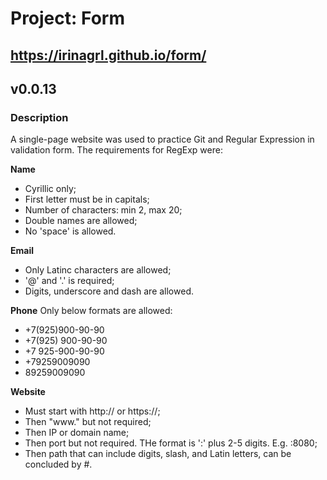 # Project: Form

## https://irinagrl.github.io/form/

## v0.0.13

### Description
A single-page website was used to practice Git and Regular Expression in validation form. The requirements for RegExp were:

**Name**
* Cyrillic only;
* First letter must be in capitals;
* Number of characters: min 2, max 20;
* Double names are allowed;
* No 'space' is allowed.

**Email**
* Only Latinc characters are allowed;
* '@' and '.' is required;
* Digits, underscore and dash are allowed.

**Phone**
Only below formats are allowed:
* +7(925)900-90-90
* +7(925) 900-90-90
* +7 925-900-90-90
* +79259009090
* 89259009090

**Website**
* Must start with http:// or https://;
* Then "www." but not required;
* Then IP or domain name;
* Then port but not required. THe format is ':' plus 2-5 digits. E.g. :8080;
* Then path that can include digits, slash, and Latin letters, can be concluded by #.
